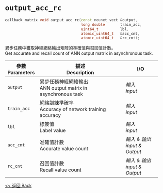 # `output_acc_rc`

```c++
callback_matrix void output_acc_rc(const neunet_vect &output,
                                   long double       train_acc,
                                   uint64_t          lbl,
                                   atomic_uint64_t   &acc_cnt,
                                   atomic_uint64_t   &rc_cnt);
```

異步任務中獲取神經網絡輸出矩陣的準確值與召回值計數。\
Get accurate and recall count of ANN output matrix in asynchronous task.

參數<br>Parameters|描述<br>Description|I/O
-|-|-
`output`|異步任務神經網絡輸出<br>ANN output matrix in asynchronous task|*輸入<br>input*
`train_acc`|網絡訓練準確率<br>Accuracy of network training accuracy|*輸入<br>input*
`lbl`|標簽值<br>Label value|*輸入<br>input*
`acc_cnt`|准確值計數<br>Accurate value count|*輸入 & 输出<br>input & Output*
`rc_cnt`|召回值計數<br>Recall value count|*輸入 & 输出<br>input & Output*

[<< 返回 Back](cover.md)
